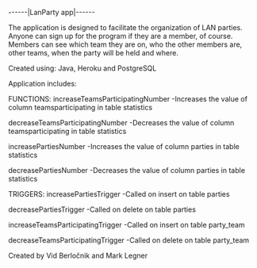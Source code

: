 ------|LanParty app|------

The application is designed to facilitate the organization of LAN parties.
Anyone can sign up for the program if they are a member, of course.
Members can see which team they are on, who the other members are, other teams,
when the party will be held and where.

Created using: Java, Heroku and PostgreSQL

Application includes:

FUNCTIONS:
increaseTeamsParticipatingNumber
-Increases the value of column teamsparticipating in table statistics

decreaseTeamsParticipatingNumber
-Decreases the value of column teamsparticipating in table statistics

increasePartiesNumber
-Increases the value of column parties in table statistics

decreasePartiesNumber
-Decreases the value of column parties in table statistics

TRIGGERS:
increasePartiesTrigger
-Called on insert on table parties

decreasePartiesTrigger
-Called on delete on table parties

increaseTeamsParticipatingTrigger
-Called on insert on table party_team

decreaseTeamsParticipatingTrigger
-Called on delete on table party_team


Created by Vid Berločnik and Mark Legner
